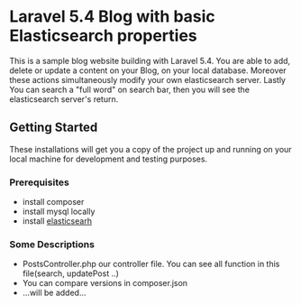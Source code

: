 # Laravel 5.4 Blog with basic Elasticsearch properties
This is a sample blog website building with Laravel 5.4.
You are able to add, delete or update a content on your Blog, on your local database.
Moreover these actions simultaneously modify your own elasticsearch server.
Lastly You can search a "full word" on search bar, then you will see the elasticsearch server's return. 
## Getting Started
These installations will get you a copy of the project up and running on your local machine for development and testing purposes.
### Prerequisites
* install composer
* install mysql locally
* install [elasticsearh](https://www.elastic.co/guide/en/elasticsearch/reference/5.0/install-elasticsearch.html#install-elasticsearch)
### Some Descriptions
* PostsController.php our controller file. You can see all function in this file(search, updatePost ..)
* You can compare versions in composer.json
* ...will be added... 